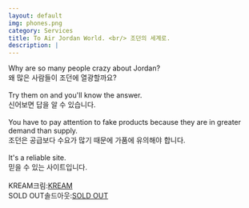```yaml
---
layout: default
img: phones.png
category: Services
title: To Air Jordan World. <br/> 조던의 세계로.
description: |
---
```

Why are so many people crazy about Jordan?<br/>
왜 많은 사람들이 조던에 열광할까요? <br/><br/>
Try them on and you'll know the answer.<br/>
신어보면 답을 알 수 있습니다.<br/><br/>
You have to pay attention to fake products because they are in greater demand than supply.<br/>
조던은 공급보다 수요가 많기 때문에 가품에 유의해야 합니다.<br/><br/>
It's a reliable site.<br/>
믿을 수 있는 사이트입니다.<br/><br/>
KREAM크림:<a href="https://kream.co.kr/">KREAM</a><br/>
SOLD OUT솔드아웃:<a href="https://soldout.co.kr/">SOLD OUT</a>

